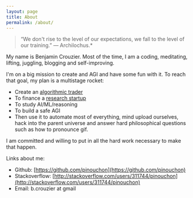 ```yaml
---
layout: page
title: About
permalink: /about/
---
```


> “We don't rise to the level of our expectations, we fall to the 
level of our training.” ― Archilochus.* 

My name is Benjamin Crouzier. Most of the time, I am a coding, meditating, 
lifting, juggling, blogging and self-improving.

I'm on a big mission to create and AGI and have some fun with it. To reach that goal, my plan is
a multistage rocket:

 - Create an [algorithmic trader](https://github.com/tufa)
 - To finance a [research startup](http://tufa.ai)
 - To study AI/ML/reasoning
 - To build a safe AGI
 - Then use it to automate most of everything, mind upload ourselves, 
   hack into the parent universe and 
   answer hard philosophical questions such as how to pronounce gif. 
   
I am committed and willing to put in all the hard work necessary to make that happen.

Links about me: 

 - Github: [https://github.com/pinouchon](https://github.com/pinouchon)
 - Stackoverflow: [http://stackoverflow.com/users/311744/pinouchon](http://stackoverflow.com/users/311744/pinouchon)
 - Email: b.crouzier at gmail